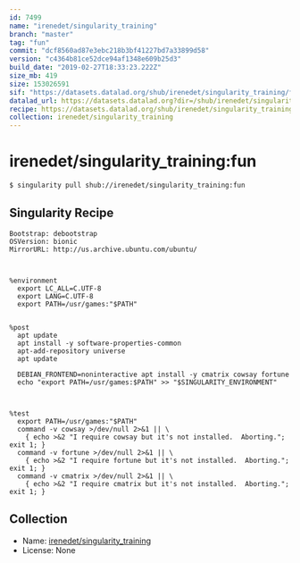 ```yaml
---
id: 7499
name: "irenedet/singularity_training"
branch: "master"
tag: "fun"
commit: "dcf8560ad87e3ebc218b3bf41227bd7a33899d58"
version: "c4364b81ce52dce94af1348e609b25d3"
build_date: "2019-02-27T18:33:23.222Z"
size_mb: 419
size: 153026591
sif: "https://datasets.datalad.org/shub/irenedet/singularity_training/fun/2019-02-27-dcf8560a-c4364b81/c4364b81ce52dce94af1348e609b25d3.simg"
datalad_url: https://datasets.datalad.org?dir=/shub/irenedet/singularity_training/fun/2019-02-27-dcf8560a-c4364b81/
recipe: https://datasets.datalad.org/shub/irenedet/singularity_training/fun/2019-02-27-dcf8560a-c4364b81/Singularity
collection: irenedet/singularity_training
---
```


# irenedet/singularity_training:fun

```bash
$ singularity pull shub://irenedet/singularity_training:fun
```

## Singularity Recipe

```singularity
Bootstrap: debootstrap
OSVersion: bionic
MirrorURL: http://us.archive.ubuntu.com/ubuntu/



%environment
  export LC_ALL=C.UTF-8
  export LANG=C.UTF-8
  export PATH=/usr/games:"$PATH"


%post
  apt update
  apt install -y software-properties-common
  apt-add-repository universe
  apt update

  DEBIAN_FRONTEND=noninteractive apt install -y cmatrix cowsay fortune
  echo "export PATH=/usr/games:$PATH" >> "$SINGULARITY_ENVIRONMENT"



%test
  export PATH=/usr/games:"$PATH"
  command -v cowsay >/dev/null 2>&1 || \
    { echo >&2 "I require cowsay but it's not installed.  Aborting."; exit 1; }
  command -v fortune >/dev/null 2>&1 || \
    { echo >&2 "I require fortune but it's not installed.  Aborting."; exit 1; }
  command -v cmatrix >/dev/null 2>&1 || \
    { echo >&2 "I require cmatrix but it's not installed.  Aborting."; exit 1; }
```

## Collection

 - Name: [irenedet/singularity_training](https://github.com/irenedet/singularity_training)
 - License: None

